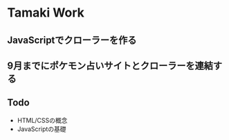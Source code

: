 # Tamaki Work

## JavaScriptでクローラーを作る

## 9月までにポケモン占いサイトとクローラーを連結する

## Todo

- HTML/CSSの概念
- JavaScriptの基礎
